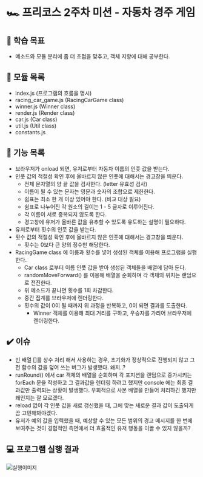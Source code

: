 # 🏎️ 프리코스 2주차 미션 - 자동차 경주 게임

## 🎯 학습 목표

- 메소드와 모듈 분리에 좀 더 초점을 맞추고, 객체 지향에 대해 공부한다.

## 🎯 모듈 목록

- index.js (프로그램의 흐름을 명시)
- racing_car_game.js (RacingCarGame class)
- winner.js (Winner class)
- render.js (Render class)
- car.js (Car class)
- util.js (Util class)
- constants.js

## 🎯 기능 목록

- 브라우저가 onload 되면, 유저로부터 자동차 이름의 인풋 값을 받는다.
- 인풋 값의 적절성 확인 후에 올바르지 않은 인풋에 대해서는 경고창을 띄운다.
  - 전체 문자열의 양 끝 값을 검사한다. (letter 유효성 검사)
  - 이름이 될 수 있는 문자는 영문과 숫자의 조합으로 제한한다.
  - 쉼표는 최소 한 개 이상 있어야 한다. (비교 대상 필요)
  - 쉼표로 나누어진 각 원소의 길이는 1 - 5 글자로 이루어진다.
  - 각 이름이 서로 중복되지 않도록 한다.
  - 경고창에 유저가 올바른 값을 유추할 수 있도록 유도하는 설명이 필요하다.
- 유저로부터 횟수의 인풋 값을 받는다.
- 횟수 값의 적절성 확인 후에 올바르지 않은 인풋에 대해서는 경고창을 띄운다.
  - 횟수는 0보다 큰 양의 정수만 해당한다.
- RacingGame class 에 이름과 횟수를 넣어 생성된 객체를 이용해 프로그램을 실행한다.
  - Car class 로부터 이름 인풋 값을 받아 생성된 객체들을 배열에 담아 둔다.
  - randomMoveForward() 를 이용해 배열을 순회하며 각 객체의 위치는 랜덤으로 전진한다.
  - 위 메소드가 끝나면 횟수를 1회 차감한다.
  - 중간 집계를 브라우저에 렌더링한다.
  - 횟수의 값이 0이 될 때까지 위 과정을 반복하고, 0이 되면 결과를 도출한다.
    - Winner 객체를 이용해 최대 거리를 구하고, 우승자를 가리어 브라우저에 렌더링한다.

## ✔️ 이슈

- 빈 배열 []를 상수 처리 해서 사용하는 경우, 초기화가 정상적으로 진행되지 않고 그 전 함수의 값을 덮어 쓰는 버그가 발생했다. 왜지..?
- runRound() 에서 car 객체의 배열을 순회하며 각 포지션을 랜덤으로 증가시키는 forEach 문을 작성하고 그 결과값을 렌더링 하려고 했지만 console 에는 최종 결과값만 출력되는 상황이 발생했다. 우회적으로 사본 배열을 만들어 처리하긴 했지만 왜인지는 잘 모르겠다.
- reload 없이 각 인풋 값을 새로 갱신했을 때, 그에 맞는 새로운 결과 값이 도출되게끔 고민해봐야겠다.
- 유저가 예외 값을 입력했을 때, 예상할 수 있는 모든 범위의 경고 메시지를 한 번에 보여주는 것이 경험적인 측면에서 더 효율적인 유저 행동을 이끌 수 있지 않을까?

## 💻 프로그램 실행 결과

![실행이미지](../images/result.gif)
